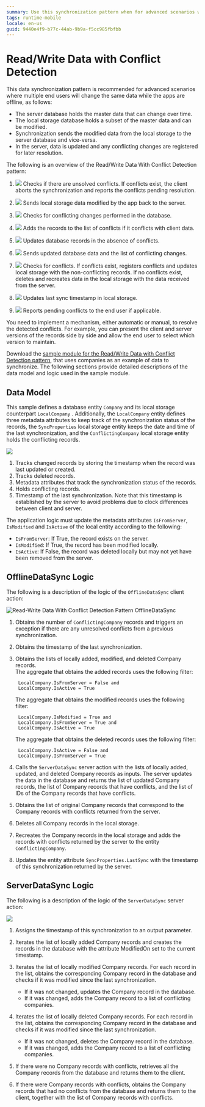 ```yaml
---
summary: Use this synchronization pattern when for advanced scenarios where more than one user will change the same data while the app is offline.
tags: runtime-mobile
locale: en-us
guid: 9440e4f9-b77c-44ab-9b9a-f5cc985fbfbb
---
```


# Read/Write Data with Conflict Detection

This data synchronization pattern is recommended for advanced scenarios where multiple end users will change the same data while the apps are offline, as follows:

* The server database holds the master data that can change over time.
* The local storage database holds a subset of the master data and can be modified.
* Synchronization sends the modified data from the local storage to the server database and vice-versa.
* In the server, data is updated and any conflicting changes are registered for later resolution.

The following is an overview of the Read/Write Data With Conflict Detection pattern:

1. ![](images/icon-client.png) Checks if there are unsolved conflicts. If conflicts exist, the client aborts the synchronization and reports the conflicts pending resolution.

1. ![](images/icon-client.png) Sends local storage data modified by the app back to the server.

1. ![](images/icon-server.png) Checks for conflicting changes performed in the database.

1. ![](images/icon-server.png) Adds the records to the list of conflicts if it conflicts with client data.

1. ![](images/icon-server.png) Updates database records in the absence of conflicts.

1. ![](images/icon-server.png) Sends updated database data and the list of conflicting changes.

1. ![](images/icon-client.png) Checks for conflicts. If conflicts exist, registers conflicts and updates local storage with the non-conflicting records. If no conflicts exist, deletes and recreates data in the local storage with the data received from the server.

1. ![](images/icon-client.png) Updates last sync timestamp in local storage.

1. ![](images/icon-client.png) Reports pending conflicts to the end user if applicable.

You need to implement a mechanism, either automatic or manual, to resolve the detected conflicts. For example, you can present the client and server versions of the records side by side and allow the end user to select which version to maintain.

Download the [sample module for the Read/Write Data with Conflict Detection pattern](http://www.outsystems.com/forge/component/1638/Offline+Data+Sync+Patterns/), that uses companies as an example of data to synchronize. The following sections provide detailed descriptions of the data model and logic used in the sample module.


## Data Model

This sample defines a database entity `Company` and its local storage counterpart `LocalCompany` . Additionally, the `LocalCompany` entity defines three metadata attributes to keep track of the synchronization status of the records, the `SyncProperties` local storage entity keeps the date and time of the last synchronization, and the `ConflictingCompany` local storage entity holds the conflicting records.

![](images/read-write-data-with-conflict-detection-data-model.png)

1. Tracks changed records by storing the timestamp when the record was last updated or created. 
1. Tracks deleted records. 
1. Metadata attributes that track the synchronization status of the records. 
1. Holds conflicting records. 
1. Timestamp of the last synchronization. Note that this timestamp is established by the server to avoid problems due to clock differences between client and server. 

The application logic must update the metadata attributes `IsFromServer`, `IsModified` and `IsActive` of the local entity according to the following:

* `IsFromServer`: If True, the record exists on the server.
* `IsModified`: If True, the record has been modified locally.
* `IsActive`: If False, the record was deleted locally but may not yet have been removed from the server.


## OfflineDataSync Logic

The following is a description of the logic of the `OfflineDataSync` client action:

![Read-Write Data With Conflict Detection Pattern OfflineDataSync](images/read-write-data-with-conflict-detection-offlinedatasync.png)

1. Obtains the number of `ConflictingCompany` records and triggers an exception if there are any unresolved conflicts from a previous synchronization.

1. Obtains the timestamp of the last synchronization.

1. Obtains the lists of locally added, modified, and deleted Company records.  
    The aggregate that obtains the added records uses the following filter:

        LocalCompany.IsFromServer = False and
        LocalCompany.IsActive = True

    The aggregate that obtains the modified records uses the following filter:

        LocalCompany.IsModified = True and
        LocalCompany.IsFromServer = True and
        LocalCompany.IsActive = True

    The aggregate that obtains the deleted records uses the following filter:

        LocalCompany.IsActive = False and
        LocalCompany.IsFromServer = True

1. Calls the `ServerDataSync` server action with the lists of locally added, updated, and deleted Company records as inputs. The server updates the data in the database and returns the list of updated Company records, the list of Company records that have conflicts, and the list of IDs of the Company records that have conflicts.

1. Obtains the list of original Company records that correspond to the Company records with conflicts returned from the server.

1. Deletes all Company records in the local storage.

1. Recreates the Company records in the local storage and adds the records with conflicts returned by the server to the entity `ConflictingCompany`.

1. Updates the entity attribute `SyncProperties.LastSync` with the timestamp of this synchronization returned by the server.


## ServerDataSync Logic

The following is a description of the logic of the `ServerDataSync` server action:

![](images/read-write-data-with-conflict-detection-serverdatasync.png)

1. Assigns the timestamp of this synchronization to an output parameter.

1. Iterates the list of locally added Company records and creates the records in the database with the attribute ModifiedOn set to the current timestamp.

1. Iterates the list of locally modified Company records. For each record in the list, obtains the corresponding Company record in the database and checks if it was modified since the last synchronization.

    * If it was not changed, updates the Company record in the database.
    * If it was changed, adds the Company record to a list of conflicting companies.

1. Iterates the list of locally deleted Company records. For each record in the list, obtains the corresponding Company record in the database and checks if it was modified since the last synchronization.

    * If it was not changed, deletes the Company record in the database.
    * If it was changed, adds the Company record to a list of conflicting companies.

1. If there were no Company records with conflicts, retrieves all the Company records from the database and returns them to the client.

1. If there were Company records with conflicts, obtains the Company records that had no conflicts from the database and returns them to the client, together with the list of Company records with conflicts.
